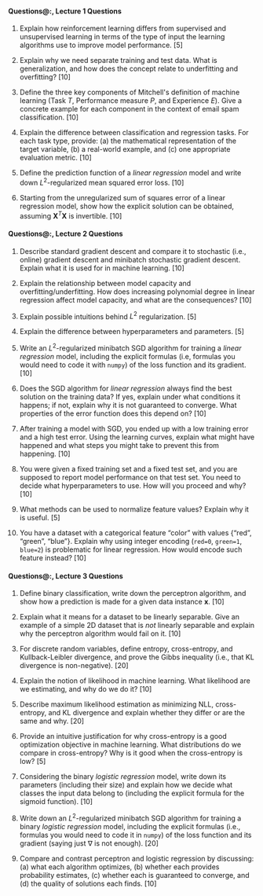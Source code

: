 #### Questions@:, Lecture 1 Questions

1. Explain how reinforcement learning differs from supervised and unsupervised learning in terms of the type of input the learning algorithms use to improve model performance. [5]

1. Explain why we need separate training and test data. What is generalization, and how does the concept relate to underfitting and overfitting? [10]

1. Define the three key components of Mitchell's definition of machine learning (Task $T$, Performance measure $P$, and Experience $E$). Give a concrete example for each component in the context of email spam classification. [10]

1. Explain the difference between classification and regression tasks. For each task type, provide: (a) the mathematical representation of the target variable, (b) a real-world example, and (c) one appropriate evaluation metric. [10]

1. Define the prediction function of a *linear regression* model and write down $L^2$-regularized mean squared error loss. [10]

1. Starting from the unregularized sum of squares error of a linear regression model, show how the explicit solution can be obtained, assuming $\boldsymbol X^T \boldsymbol X$ is invertible. [10]

#### Questions@:, Lecture 2 Questions

1. Describe standard gradient descent and compare it to stochastic (i.e., online) gradient descent and minibatch stochastic gradient descent. Explain what it is used for in machine learning. [10]

1. Explain the relationship between model capacity and overfitting/underfitting. How does increasing polynomial degree in linear regression affect model capacity, and what are the consequences? [10]

1. Explain possible intuitions behind $L^2$ regularization. [5]

1. Explain the difference between hyperparameters and parameters. [5]

1. Write an $L^2$-regularized minibatch SGD algorithm for training a *linear regression* model, including the explicit formulas (i.e, formulas you would need to code it with `numpy`) of the loss function and its gradient. [10]

1. Does the SGD algorithm for *linear regression* always find the best solution on the training data? If yes, explain under what conditions it happens; if not, explain why it is not guaranteed to converge. What properties of the error function does this depend on? [10]

1. After training a model with SGD, you ended up with a low training error and a high test error. Using the learning curves, explain what might have happened and what steps you might take to prevent this from happening. [10]

1. You were given a fixed training set and a fixed test set, and you are supposed to report model performance on that test set. You need to decide what hyperparameters to use. How will you proceed and why? [10]

1. What methods can be used to normalize feature values? Explain why it is useful. [5]

1. You have a dataset with a categorical feature “color” with values {“red”, “green”, “blue”}. Explain why using integer encoding (`red=0`, `green=1`, `blue=2`) is problematic for linear regression. How would encode such feature instead? [10]

#### Questions@:, Lecture 3 Questions

1. Define binary classification, write down the perceptron algorithm, and show how a prediction is made for a given data instance $\boldsymbol x$. [10]

1. Explain what it means for a dataset to be linearly separable. Give an example of a simple 2D dataset that is *not* linearly separable and explain why the perceptron algorithm would fail on it. [10]

1. For discrete random variables, define entropy, cross-entropy, and Kullback-Leibler divergence, and prove the Gibbs inequality (i.e., that KL divergence is non-negative). [20]

1. Explain the notion of likelihood in machine learning. What likelihood are we estimating, and why do we do it? [10]

1. Describe maximum likelihood estimation as minimizing NLL, cross-entropy, and KL divergence and explain whether they differ or are the same and why. [20]

1. Provide an intuitive justification for why cross-entropy is a good optimization objective in machine learning. What distributions do we compare in cross-entropy? Why is it good when the cross-entropy is low? [5]

1. Considering the binary *logistic regression* model, write down its parameters (including their size) and explain how we decide what classes the input data belong to (including the explicit formula for the sigmoid function). [10]

1. Write down an $L^2$-regularized minibatch SGD algorithm for training a binary *logistic regression* model, including the explicit formulas (i.e., formulas you would need to code it in `numpy`) of the loss function and its gradient (saying just $\nabla$ is not enough). [20]

1. Compare and contrast perceptron and logistic regression by discussing: (a) what each algorithm optimizes, (b) whether each provides probability estimates, (c) whether each is guaranteed to converge, and (d) the quality of solutions each finds. [10]